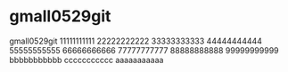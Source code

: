 # gmall0529git
gmall0529git
11111111111
22222222222
33333333333
44444444444
55555555555
66666666666
77777777777
88888888888
99999999999
bbbbbbbbbbb
ccccccccccc
aaaaaaaaaaa